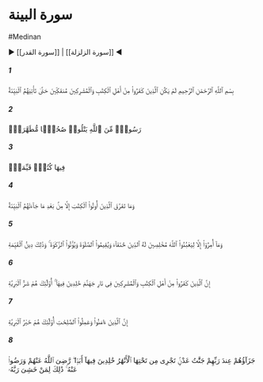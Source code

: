 # سورة البينة
#Medinan
▶ [[سورة القدر]] | [[سورة الزلزلة]] ◀
##### 1
<span class="ayah hovertext" data-hover="كافران از ميان اهل كتاب و مشركان، دست بردار نبودند، تا آنكه برايشان حجت هويدا آمد">بِسْمِ ٱللَّهِ ٱلرَّحْمَٰنِ ٱلرَّحِيمِ لَمْ يَكُنِ ٱلَّذِينَ كَفَرُوا۟ مِنْ أَهْلِ ٱلْكِتَٰبِ وَٱلْمُشْرِكِينَ مُنفَكِّينَ حَتَّىٰ تَأْتِيَهُمُ ٱلْبَيِّنَةُ</span>
##### 2
<span class="ayah hovertext" data-hover="پيامبرى از سوى خداوند كه بر آنان صحيفه‌هاى پاك [آسمانى‌] مى‌خواند">رَسُولٌۭ مِّنَ ٱللَّهِ يَتْلُوا۟ صُحُفًۭا مُّطَهَّرَةًۭ</span>
##### 3
<span class="ayah hovertext" data-hover="كه در آنها نوشته‌هاى استوارى هست‌">فِيهَا كُتُبٌۭ قَيِّمَةٌۭ</span>
##### 4
<span class="ayah hovertext" data-hover="و اهل كتاب تفرقه پيشه نكردند، مگر بعد از آنكه برايشان حجت هويدا آمد">وَمَا تَفَرَّقَ ٱلَّذِينَ أُوتُوا۟ ٱلْكِتَٰبَ إِلَّا مِنۢ بَعْدِ مَا جَآءَتْهُمُ ٱلْبَيِّنَةُ</span>
##### 5
<span class="ayah hovertext" data-hover="و جز اين فرمان نيافته بودند كه خداوند را بپرستند و پاكدينانه دين خود را براى او خالص دارند، و نماز را بر پا دارند و زكات را بپردازند، و اين دين استوار است‌">وَمَآ أُمِرُوٓا۟ إِلَّا لِيَعْبُدُوا۟ ٱللَّهَ مُخْلِصِينَ لَهُ ٱلدِّينَ حُنَفَآءَ وَيُقِيمُوا۟ ٱلصَّلَوٰةَ وَيُؤْتُوا۟ ٱلزَّكَوٰةَ ۚ وَذَٰلِكَ دِينُ ٱلْقَيِّمَةِ</span>
##### 6
<span class="ayah hovertext" data-hover="كافران از ميان اهل كتاب و مشركان در آتش جهنمند، و جاودانه در آنند، اينانند كه خود بدترين آفريدگانند">إِنَّ ٱلَّذِينَ كَفَرُوا۟ مِنْ أَهْلِ ٱلْكِتَٰبِ وَٱلْمُشْرِكِينَ فِى نَارِ جَهَنَّمَ خَٰلِدِينَ فِيهَآ ۚ أُو۟لَٰٓئِكَ هُمْ شَرُّ ٱلْبَرِيَّةِ</span>
##### 7
<span class="ayah hovertext" data-hover="كسانى كه ايمان آورده‌اند و كارهاى شايسته كرده‌اند، اينانند كه خود بهترين آفريدگانند">إِنَّ ٱلَّذِينَ ءَامَنُوا۟ وَعَمِلُوا۟ ٱلصَّٰلِحَٰتِ أُو۟لَٰٓئِكَ هُمْ خَيْرُ ٱلْبَرِيَّةِ</span>
##### 8
<span class="ayah hovertext" data-hover="پاداش آنان در نزد پروردگارشان بهشتهاى عدن است كه جويباران از فرودست آن جارى است، و جاودانه در آنند، خداوند از ايشان خشنود است و آنان هم از او خشنودند، اين از آن كسى است كه از پروردگارش بترسد">جَزَآؤُهُمْ عِندَ رَبِّهِمْ جَنَّٰتُ عَدْنٍۢ تَجْرِى مِن تَحْتِهَا ٱلْأَنْهَٰرُ خَٰلِدِينَ فِيهَآ أَبَدًۭا ۖ رَّضِىَ ٱللَّهُ عَنْهُمْ وَرَضُوا۟ عَنْهُ ۚ ذَٰلِكَ لِمَنْ خَشِىَ رَبَّهُۥ</span>
